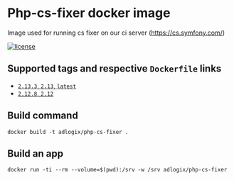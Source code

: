 # Php-cs-fixer docker image

Image used for running cs fixer on our ci server (https://cs.symfony.com/)

[![license](https://img.shields.io/github/license/adlogix/php-cs-fixer-docker.svg)]()

## Supported tags and respective `Dockerfile` links

* [`2.13.3`, `2.13`, `latest`](https://github.com/adlogix/php-cs-fixer-docker/blob/2.13.3/Dockerfile)
* [`2.12.8`, `2.12`](https://github.com/adlogix/php-cs-fixer-docker/blob/2.12.8/Dockerfile)

## Build command

    docker build -t adlogix/php-cs-fixer .

## Build an app

    docker run -ti --rm --volume=$(pwd):/srv -w /srv adlogix/php-cs-fixer

